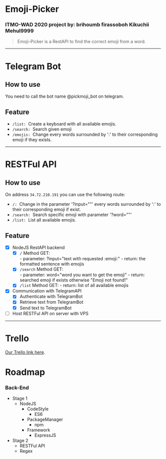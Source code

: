 # Emoji-Picker #
### ITMO-WAD 2020 project by: brihoumb firassoboh Kikuchii Mehul9999 ###

>
> Emoji-Picker is a RestAPI to find the correct emoji from a word.
>

---

# Telegram Bot #

## How to use ##
You need to call the bot name @pickmoji_bot on telegram.  

## Feature ##
- `/list:`&nbsp;&nbsp;Create a keyboard with all available emojis.
- `/search:`&nbsp;&nbsp;Search given emoji
- `/emojis:`&nbsp;&nbsp;Change every words surrounded by ':' to their corresponding emoji if they exists.

---

# RESTFul API #

## How to use ##
On address `34.72.210.191` you can use the following route:
- `/:`&nbsp;&nbsp;Change in the parameter '?input=""' every words surrounded by ':' to their corresponding emoji if exist.
- `/search:`&nbsp;&nbsp;Search specific emoji with parameter '?word=""'
- `/list:`&nbsp;&nbsp;List all available emojis.

## Feature ##
- [x] NodeJS RestAPI backend
  - [x] `/`
        Method GET:  
        - parameter: ?input="text with requested :emoji:"
        - return: the formatted sentence with emojis
  - [x] `/search`
        Method GET:  
        - parameter: word="word you want to get the emoji"
        - return: searched emoji if exists otherwise "Emoji not found!"
  - [x] `/list`
        Method GET:
        - return: list of all available emojis
- [x] Communication with TelegramAPI
  - [x] Authenticate with TelegramBot
  - [x] Retrieve text from TelegramBot
  - [x] Send text to TelegramBot
- [ ] Host RESTFul API on server with VPS

---

# Trello #
[Our Trello link here](https://trello.com/b/Ygz8kBJa/emojipicker).

# Roadmap #
### Back-End ###
- Stage 1
  - NodeJS
    - CodeStyle
      - ES6
    - PackageManager
      - npm
    - Framework
      - ExpressJS
- Stage 2
  - RESTFul API
  - Regex
